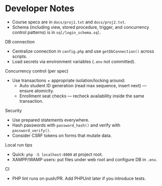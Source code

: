 # Developer Notes

- Course specs are in `docs/proj1.txt` and `docs/proj2.txt`.
- Schema (including view, stored procedure, trigger, and concurrency control patterns) is in `sql/login_schema.sql`.

DB connection
- Centralize connection in `config.php` and use `getDbConnection()` across scripts.
- Load secrets via environment variables (`.env` not committed).

Concurrency control (per spec)
- Use transactions + appropriate isolation/locking around:
  - Auto student ID generation (read max sequence, insert next) — ensure atomicity.
  - Enrollment seat checks — recheck availability inside the same transaction.

Security
- Use prepared statements everywhere.
- Hash passwords with `password_hash()` and verify with `password_verify()`.
- Consider CSRF tokens on forms that mutate data.

Local run tips
- Quick: `php -S localhost:8000` at project root.
- XAMPP/WAMP users: put files under web root and configure DB in `.env`.

CI
- PHP lint runs on push/PR. Add PHPUnit later if you introduce tests.